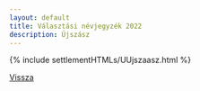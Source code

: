 ```yaml
---
layout: default
title: Választási névjegyzék 2022
description: Újszász
---
```


{% include settlementHTMLs/UUjszaasz.html %}

[Vissza](./)